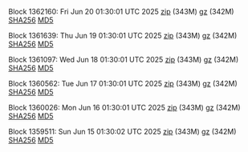 Block 1362160: Fri Jun 20 01:30:01 UTC 2025 [zip](https://files.01coin.io/mainnet/2025-06-20/bootstrap.dat.zip) (343M) [gz](https://files.01coin.io/mainnet/2025-06-20/bootstrap.dat.tar.gz) (342M) [SHA256](https://files.01coin.io/mainnet/2025-06-20/sha256.txt) [MD5](https://files.01coin.io/mainnet/2025-06-20/md5.txt)

Block 1361639: Thu Jun 19 01:30:01 UTC 2025 [zip](https://files.01coin.io/mainnet/2025-06-19/bootstrap.dat.zip) (343M) [gz](https://files.01coin.io/mainnet/2025-06-19/bootstrap.dat.tar.gz) (342M) [SHA256](https://files.01coin.io/mainnet/2025-06-19/sha256.txt) [MD5](https://files.01coin.io/mainnet/2025-06-19/md5.txt)

Block 1361097: Wed Jun 18 01:30:01 UTC 2025 [zip](https://files.01coin.io/mainnet/2025-06-18/bootstrap.dat.zip) (343M) [gz](https://files.01coin.io/mainnet/2025-06-18/bootstrap.dat.tar.gz) (342M) [SHA256](https://files.01coin.io/mainnet/2025-06-18/sha256.txt) [MD5](https://files.01coin.io/mainnet/2025-06-18/md5.txt)

Block 1360562: Tue Jun 17 01:30:01 UTC 2025 [zip](https://files.01coin.io/mainnet/2025-06-17/bootstrap.dat.zip) (343M) [gz](https://files.01coin.io/mainnet/2025-06-17/bootstrap.dat.tar.gz) (342M) [SHA256](https://files.01coin.io/mainnet/2025-06-17/sha256.txt) [MD5](https://files.01coin.io/mainnet/2025-06-17/md5.txt)

Block 1360026: Mon Jun 16 01:30:01 UTC 2025 [zip](https://files.01coin.io/mainnet/2025-06-16/bootstrap.dat.zip) (343M) [gz](https://files.01coin.io/mainnet/2025-06-16/bootstrap.dat.tar.gz) (342M) [SHA256](https://files.01coin.io/mainnet/2025-06-16/sha256.txt) [MD5](https://files.01coin.io/mainnet/2025-06-16/md5.txt)

Block 1359511: Sun Jun 15 01:30:02 UTC 2025 [zip](https://files.01coin.io/mainnet/2025-06-15/bootstrap.dat.zip) (343M) [gz](https://files.01coin.io/mainnet/2025-06-15/bootstrap.dat.tar.gz) (342M) [SHA256](https://files.01coin.io/mainnet/2025-06-15/sha256.txt) [MD5](https://files.01coin.io/mainnet/2025-06-15/md5.txt)
